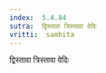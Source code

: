 ```yaml
---
index:  5.4.84
sutra:  द्विस्तावा त्रिस्तावा वेदिः
vritti:  samhita 
---
```


द्विस्तावा त्रिस्तावा वेदिः

